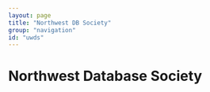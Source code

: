 ```yaml
---
layout: page
title: "Northwest DB Society"
group: "navigation"
id: "uwds"
---
```


# Northwest Database Society
